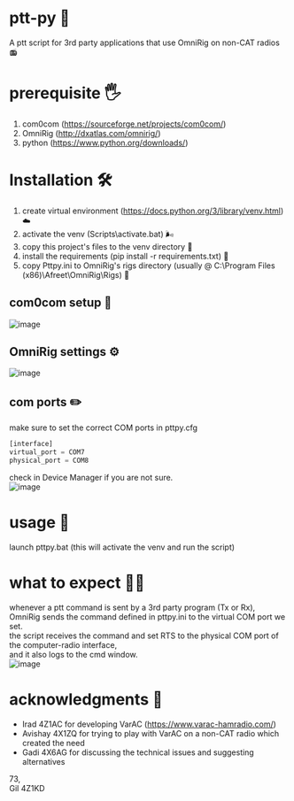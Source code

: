 # ptt-py 🌺
A ptt script for 3rd party applications that use OmniRig on non-CAT radios 📻

# prerequisite 🖐️
1. com0com (https://sourceforge.net/projects/com0com/)
2. OmniRig (http://dxatlas.com/omnirig/)
3. python (https://www.python.org/downloads/)

# Installation 🛠
1. create virtual environment (https://docs.python.org/3/library/venv.html) ☁️
2. activate the venv (Scripts\activate.bat) 🌬️
3. copy this project's files to the venv directory 📑
4. install the requirements (pip install -r requirements.txt) 🧰
5. copy Pttpy.ini to OmniRig's rigs directory (usually @ C:\Program Files (x86)\Afreet\OmniRig\Rigs) 📂

## com0com setup 🔗
![image](https://user-images.githubusercontent.com/24712835/142699060-38d166e6-a6da-4b88-a946-c503939074b9.png)

## OmniRig settings ⚙️
![image](https://user-images.githubusercontent.com/24712835/142699149-1be7c6e8-95b4-41cb-8b21-914affde394f.png)

## com ports ✏️
make sure to set the correct COM ports in pttpy.cfg<br/> 
```python
[interface]
virtual_port = COM7
physical_port = COM8
```
check in Device Manager if you are not sure.<br/>
![image](https://user-images.githubusercontent.com/24712835/142700304-cbc0b311-84b0-4297-a8ff-70b8d7e2a043.png)

# usage 🚀
launch pttpy.bat (this will activate the venv and run the script)

# what to expect 🤷‍♀️
whenever a ptt command is sent by a 3rd party program (Tx or Rx),<br/>
OmniRig sends the command defined in pttpy.ini to the virtual COM port we set.<br/>
the script receives the command and set RTS to the physical COM port of the computer-radio interface,<br/>
and it also logs to the cmd window.<br/>
![image](https://user-images.githubusercontent.com/24712835/142703541-0ca03cc4-7175-4fd5-81a2-ab9c25cc4bdd.png)

# acknowledgments 🎁
- Irad 4Z1AC for developing VarAC (https://www.varac-hamradio.com/)
- Avishay 4X1ZQ for trying to play with VarAC on a non-CAT radio which created the need
- Gadi 4X6AG for discussing the technical issues and suggesting alternatives

73,<br/>
Gil 4Z1KD
